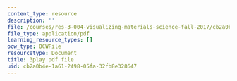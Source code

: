 ```yaml
---
content_type: resource
description: ''
file: /courses/res-3-004-visualizing-materials-science-fall-2017/cb2a0b4e1a61249805fa32fb8e328647_odOULv5UqAg.pdf
file_type: application/pdf
learning_resource_types: []
ocw_type: OCWFile
resourcetype: Document
title: 3play pdf file
uid: cb2a0b4e-1a61-2498-05fa-32fb8e328647
---
```

